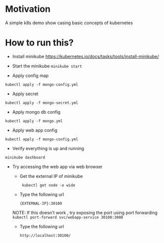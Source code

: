 # Motivation
A simple k8s demo show casing basic concepts of kubernetes

# How to run this?

* Install minikube 
https://kubernetes.io/docs/tasks/tools/install-minikube/

* Start the minikube
``` minikube start ```

* Apply config map

``` kubectl apply -f mongo-config.yml ```

* Apply secret

``` kubectl apply -f mongo-secret.yml ```

* Apply mongo db config

``` kubectl apply -f mongo.yml ```

* Apply web app config

``` kubectl apply -f mongo-config.yml ```

* Verify everything is up and running

``` minikube dashboard ```

* Try accessing the web app via web browser

    * Get the external IP of minikube 

        ```  kubectl get node -o wide ```

    * Type the following url

        ``` {EXTERNAL-IP}:30100 ```

    NOTE: If this doesn't work , try exposing the port using port forwarding
        ``` kubectl port-forward svc/webapp-service 30100:3000 ```

    * Type the following url

        ``` http://localhost:30100/ ```



   

